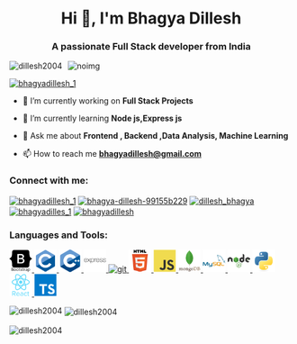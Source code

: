<h1 align="center">Hi 👋, I'm Bhagya Dillesh</h1>
<h3 align="center">A passionate Full Stack developer from India</h3>
<img align="right" width="400" src="https://encrypted-tbn0.gstatic.com/images?q=tbn:ANd9GcQu5ycbS2e7WqW44QT0rNUuTHupZrbZZssELw&usqp=CAU" alt="noimg">
<p align="left"> <img src="https://komarev.com/ghpvc/?username=dillesh2004&label=Profile%20views&color=0e75b6&style=flat" alt="dillesh2004" /> </p>

<p align="left"> <a href="https://twitter.com/bhagyadillesh_1" target="blank"><img src="https://img.shields.io/twitter/follow/bhagyadillesh_1?logo=twitter&style=for-the-badge" alt="bhagyadillesh_1" /></a> </p>

- 🔭 I’m currently working on **Full Stack Projects**

- 🌱 I’m currently learning **Node js,Express js**

- 💬 Ask me about **Frontend , Backend ,Data Analysis, Machine Learning**

- 📫 How to reach me **bhagyadillesh@gmail.com**

<h3 align="left">Connect with me:</h3>
<p align="left">
<a href="https://twitter.com/bhagyadillesh_1" target="blank"><img align="center" src="https://raw.githubusercontent.com/rahuldkjain/github-profile-readme-generator/master/src/images/icons/Social/twitter.svg" alt="bhagyadillesh_1" height="30" width="40" /></a>
<a href="https://linkedin.com/in/bhagya-dillesh-99155b229" target="blank"><img align="center" src="https://raw.githubusercontent.com/rahuldkjain/github-profile-readme-generator/master/src/images/icons/Social/linked-in-alt.svg" alt="bhagya-dillesh-99155b229" height="30" width="40" /></a>
<a href="https://instagram.com/dillesh_bhagya" target="blank"><img align="center" src="https://raw.githubusercontent.com/rahuldkjain/github-profile-readme-generator/master/src/images/icons/Social/instagram.svg" alt="dillesh_bhagya" height="30" width="40" /></a>
<a href="https://www.codechef.com/users/bhagyadilles_1" target="blank"><img align="center" src="https://cdn.jsdelivr.net/npm/simple-icons@3.1.0/icons/codechef.svg" alt="bhagyadilles_1" height="30" width="40" /></a>
<a href="https://www.leetcode.com/bhagyadillesh" target="blank"><img align="center" src="https://raw.githubusercontent.com/rahuldkjain/github-profile-readme-generator/master/src/images/icons/Social/leet-code.svg" alt="bhagyadillesh" height="30" width="40" /></a>
</p>

<h3 align="left">Languages and Tools:</h3>
<p align="left"> <a href="https://getbootstrap.com" target="_blank" rel="noreferrer"> <img src="https://raw.githubusercontent.com/devicons/devicon/master/icons/bootstrap/bootstrap-plain-wordmark.svg" alt="bootstrap" width="40" height="40"/> </a> <a href="https://www.cprogramming.com/" target="_blank" rel="noreferrer"> <img src="https://raw.githubusercontent.com/devicons/devicon/master/icons/c/c-original.svg" alt="c" width="40" height="40"/> </a> <a href="https://www.w3schools.com/cpp/" target="_blank" rel="noreferrer"> <img src="https://raw.githubusercontent.com/devicons/devicon/master/icons/cplusplus/cplusplus-original.svg" alt="cplusplus" width="40" height="40"/> </a> <a href="https://expressjs.com" target="_blank" rel="noreferrer"> <img src="https://raw.githubusercontent.com/devicons/devicon/master/icons/express/express-original-wordmark.svg" alt="express" width="40" height="40"/> </a> <a href="https://git-scm.com/" target="_blank" rel="noreferrer"> <img src="https://www.vectorlogo.zone/logos/git-scm/git-scm-icon.svg" alt="git" width="40" height="40"/> </a> <a href="https://www.w3.org/html/" target="_blank" rel="noreferrer"> <img src="https://raw.githubusercontent.com/devicons/devicon/master/icons/html5/html5-original-wordmark.svg" alt="html5" width="40" height="40"/> </a> <a href="https://developer.mozilla.org/en-US/docs/Web/JavaScript" target="_blank" rel="noreferrer"> <img src="https://raw.githubusercontent.com/devicons/devicon/master/icons/javascript/javascript-original.svg" alt="javascript" width="40" height="40"/> </a> <a href="https://www.mongodb.com/" target="_blank" rel="noreferrer"> <img src="https://raw.githubusercontent.com/devicons/devicon/master/icons/mongodb/mongodb-original-wordmark.svg" alt="mongodb" width="40" height="40"/> </a> <a href="https://www.mysql.com/" target="_blank" rel="noreferrer"> <img src="https://raw.githubusercontent.com/devicons/devicon/master/icons/mysql/mysql-original-wordmark.svg" alt="mysql" width="40" height="40"/> </a> <a href="https://nodejs.org" target="_blank" rel="noreferrer"> <img src="https://raw.githubusercontent.com/devicons/devicon/master/icons/nodejs/nodejs-original-wordmark.svg" alt="nodejs" width="40" height="40"/> </a> <a href="https://www.python.org" target="_blank" rel="noreferrer"> <img src="https://raw.githubusercontent.com/devicons/devicon/master/icons/python/python-original.svg" alt="python" width="40" height="40"/> </a> <a href="https://reactjs.org/" target="_blank" rel="noreferrer"> <img src="https://raw.githubusercontent.com/devicons/devicon/master/icons/react/react-original-wordmark.svg" alt="react" width="40" height="40"/> </a> <a href="https://www.typescriptlang.org/" target="_blank" rel="noreferrer"> <img src="https://raw.githubusercontent.com/devicons/devicon/master/icons/typescript/typescript-original.svg" alt="typescript" width="40" height="40"/> </a> </p>

<p><img align="left" src="https://github-readme-stats.vercel.app/api/top-langs?username=dillesh2004&show_icons=true&locale=en&layout=compact" alt="dillesh2004" /></p>

<p>&nbsp;<img align="center" src="https://github-readme-stats.vercel.app/api?username=dillesh2004&show_icons=true&locale=en" alt="dillesh2004" /></p>

<p><img align="center" src="https://github-readme-streak-stats.herokuapp.com/?user=dillesh2004&" alt="dillesh2004" /></p>
